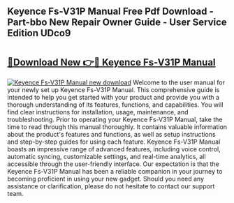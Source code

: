## Keyence Fs-V31P Manual Free Pdf Download - Part-bbo New Repair Owner Guide - User Service Edition UDco9

# <h2><a href="http://bc19491.oget.top/?id=Keyence+Fs-V31P+Manual">🔗Download New 👉🔴 Keyence Fs-V31P Manual</a></h2>

[![Keyence Fs-V31P Manual new download](https://i.imgur.com/5g1atiW.png)](http://bc19491.oget.top/?id=Keyence+Fs-V31P+Manual)
Welcome to the user manual for your newly set up Keyence Fs-V31P Manual. This comprehensive guide is intended to help you get started with your product and provide you with a thorough understanding of its features, functions, and capabilities. You will find clear instructions for installation, usage, maintenance, and troubleshooting. Prior to operating your Keyence Fs-V31P Manual, take the time to read through this manual thoroughly. It contains valuable information about the product's features and functions, as well as setup instructions and step-by-step guides for using each feature. Keyence Fs-V31P Manual boasts an impressive range of advanced features, including voice control, automatic syncing, customizable settings, and real-time analytics, all accessible through the user-friendly interface. Our expectation is that the Keyence Fs-V31P Manual has been a reliable companion in your journey to becoming proficient in using your new gadget. Should you need any assistance or clarification, please do not hesitate to contact our support team.
